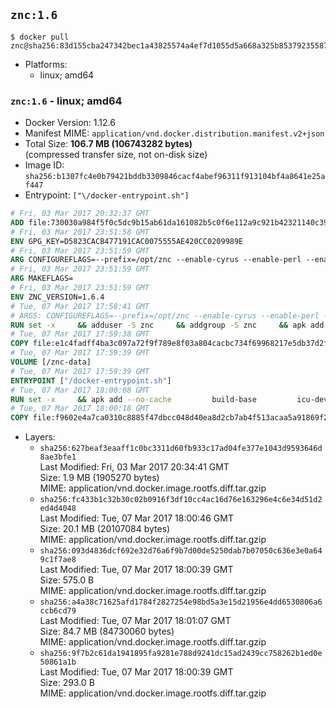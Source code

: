 ## `znc:1.6`

```console
$ docker pull znc@sha256:83d155cba247342bec1a43825574a4ef7d1055d5a668a325b85379235587a42b
```

-	Platforms:
	-	linux; amd64

### `znc:1.6` - linux; amd64

-	Docker Version: 1.12.6
-	Manifest MIME: `application/vnd.docker.distribution.manifest.v2+json`
-	Total Size: **106.7 MB (106743282 bytes)**  
	(compressed transfer size, not on-disk size)
-	Image ID: `sha256:b1307fc4e0b79421bddb3309846cacf4abef96311f913104bf4a8641e25af447`
-	Entrypoint: `["\/docker-entrypoint.sh"]`

```dockerfile
# Fri, 03 Mar 2017 20:32:37 GMT
ADD file:730030a984f5f0c5dc9b15ab61da161082b5c0f6e112a9c921b42321140c3927 in / 
# Fri, 03 Mar 2017 23:51:58 GMT
ENV GPG_KEY=D5823CACB477191CAC0075555AE420CC0209989E
# Fri, 03 Mar 2017 23:51:59 GMT
ARG CONFIGUREFLAGS=--prefix=/opt/znc --enable-cyrus --enable-perl --enable-python --disable-ipv6
# Fri, 03 Mar 2017 23:51:59 GMT
ARG MAKEFLAGS=
# Fri, 03 Mar 2017 23:51:59 GMT
ENV ZNC_VERSION=1.6.4
# Tue, 07 Mar 2017 17:58:41 GMT
# ARGS: CONFIGUREFLAGS=--prefix=/opt/znc --enable-cyrus --enable-perl --enable-python --disable-ipv6 MAKEFLAGS=
RUN set -x     && adduser -S znc     && addgroup -S znc     && apk add --no-cache --virtual runtime-dependencies         ca-certificates         cyrus-sasl         icu         su-exec         tini     && apk add --no-cache --virtual build-dependencies         build-base         curl         cyrus-sasl-dev         gnupg         icu-dev         libressl-dev         perl-dev         python3-dev     && mkdir /znc-src && cd /znc-src     && curl -fsSL "http://znc.in/releases/archive/znc-${ZNC_VERSION}.tar.gz" -o znc.tgz     && curl -fsSL "http://znc.in/releases/archive/znc-${ZNC_VERSION}.tar.gz.sig" -o znc.tgz.sig     && export GNUPGHOME="$(mktemp -d)"     && gpg --keyserver ha.pool.sks-keyservers.net --recv-keys "${GPG_KEY}"     && gpg --batch --verify znc.tgz.sig znc.tgz     && rm -rf "$GNUPGHOME"     && tar -zxf znc.tgz --strip-components=1     && mkdir build && cd build     && ../configure ${CONFIGUREFLAGS}     && make $MAKEFLAGS     && make install     && apk del build-dependencies     && cd / && rm -rf /znc-src
# Tue, 07 Mar 2017 17:59:38 GMT
COPY file:e1c4fadff4ba3c097a72f9f789e8f03a804cacbc734f69968217e5db37d2f909 in / 
# Tue, 07 Mar 2017 17:59:39 GMT
VOLUME [/znc-data]
# Tue, 07 Mar 2017 17:59:39 GMT
ENTRYPOINT ["/docker-entrypoint.sh"]
# Tue, 07 Mar 2017 18:00:08 GMT
RUN set -x     && apk add --no-cache         build-base         icu-dev         libressl-dev         perl         python3
# Tue, 07 Mar 2017 18:00:18 GMT
COPY file:f9602e4a7ca0310c8885f47dbcc048d40ea8d2cb7ab4f513acaa5a91869f2e08 in / 
```

-	Layers:
	-	`sha256:627beaf3eaaff1c0bc3311d60fb933c17ad04fe377e1043d9593646d8ae3bfe1`  
		Last Modified: Fri, 03 Mar 2017 20:34:41 GMT  
		Size: 1.9 MB (1905270 bytes)  
		MIME: application/vnd.docker.image.rootfs.diff.tar.gzip
	-	`sha256:fc433b1c32b30c02b0916f3df10cc4ac16d76e163296e4c6e34d51d2ed4d4048`  
		Last Modified: Tue, 07 Mar 2017 18:00:46 GMT  
		Size: 20.1 MB (20107084 bytes)  
		MIME: application/vnd.docker.image.rootfs.diff.tar.gzip
	-	`sha256:093d4836dcf692e32d76a6f9b7d00de5250dab7b07050c636e3e0a649c1f7ae8`  
		Last Modified: Tue, 07 Mar 2017 18:00:39 GMT  
		Size: 575.0 B  
		MIME: application/vnd.docker.image.rootfs.diff.tar.gzip
	-	`sha256:a4a38c71625afd1784f2827254e98bd5a3e15d21956e4dd6530806a6ccb6cd79`  
		Last Modified: Tue, 07 Mar 2017 18:01:07 GMT  
		Size: 84.7 MB (84730060 bytes)  
		MIME: application/vnd.docker.image.rootfs.diff.tar.gzip
	-	`sha256:9f7b2c61da1941895fa9281e788d9241dc15ad2439cc758262b1ed0e50861a1b`  
		Last Modified: Tue, 07 Mar 2017 18:00:39 GMT  
		Size: 293.0 B  
		MIME: application/vnd.docker.image.rootfs.diff.tar.gzip

